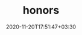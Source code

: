 ---
title: "honors"
date: 2020-11-20T17:51:47+03:30
draft: false
headless: true

# all icons by [feathericons.com](https://https://feathericons.com//) are supported
show_news_icons: true
default_news_icon: "award"

num_news: 5

news_items:
- text: Global Talent Attraction Program, International Summer Research Fellowship ($ 4,000)
  extra_text: "Indiana University Bloomington, 2020"
  date: 2020-02-20
- text: Merit Students (Top 5%)
  extra_text: "ShanghaiTech University, 2020"
  date: 2020-07-01
- text: "Scholarship for Outstanding Undergraduates (RMB 30,000)"
  extra_text: "ShanghaiTech University, 2020"
  date: 2021-07-01
---